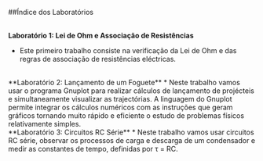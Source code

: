 ##Índice dos Laboratórios
<br><br>

**Laboratório 1: Lei de Ohm e Associação de Resistências**
* Este primeiro trabalho consiste na verificação da Lei de Ohm e das regras de associação de resistências eléctricas.

<br>
**Laboratório 2: Lançamento de um Foguete**
* Neste trabalho vamos usar o programa Gnuplot para realizar cálculos de lançamento de projécteis e simultaneamente visualizar as trajectórias. A linguagem do Gnuplot permite integrar os cálculos numéricos com as instruções que geram gráficos tornando muito rápido e eficiente o estudo de problemas físicos relativamente simples.

<br>
**Laboratório 3: Circuitos RC Série**
* Neste trabalho vamos usar circuitos RC série, observar os processos de carga e descarga de um condensador e medir as constantes de tempo, definidas por τ = RC.